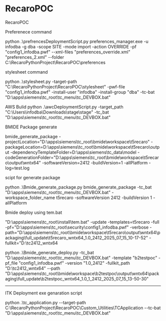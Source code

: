 # RecaroPOC

RecaroPOC

Preferenece command

python .\\prefrencesDeploymentScript.py preferences_manager.exe -u infodba -g dba -scope SITE -mode import -action OVERRIDE -pf "config1_infodba.pwf" --xml-files "preferences_override.xml" "preferences_2.xml" --folder C:\RecaroPythonProject\RecaroPOC\preferences

stylesheet command

python .\stylesheet.py -target-path "C:\RecaroPythonProject\RecaroPOC\stylesheet" -pwf-file "config1_infodba.pwf" -install-user "infodba" -install-group "dba" -tc-bat "D:\apps\siemens\tc_root\tc_menu\tc_DEVBOX.bat"

AWS Bulid
python .\awcDeploymentScript.py -target_path "C:\Users\infodba\Downloads\stage\stage" -tc_bat "D:\apps\siemens\tc_root\tc_menu\tc_DEVBOX.bat"

BMIDE Package generate

bmide_generate_package
-projectLocation="D:\apps\siemens\tc_root\bmide\workspace\t5recaro"
-packageLocation=D:\apps\siemens\tc_root\bmide\workspace\t5recaro\output
-dependencyTemplateFolder=D:\apps\siemens\tc_data\model
-codeGenerationFolder="D:\apps\siemens\tc_root\bmide\workspace\t5recaro\output\wntx64"
-softwareVersion=2412
-buildVersion=1
-allPlatform
-log=test.log

scipt for generate package

python .\Bmide_generate_package.py bmide_generate_package -tc_bat "D:\apps\siemens\tc_root\tc_menu\tc_DEVBOX.bat" -workspace_folder_name t5recaro -softwareVersion 2412 -buildVersion 1 -allPlatform

Bmide deploy using tem.bat

"D:\apps\siemens\tc_root\install\tem.bat" -update -templates=t5recaro -full -pf="D:\apps\siemens\tc_root\security\config1_infodba.pwf" -verbose -path="D:\apps\siemens\tc_root\bmide\workspace\t5recaro\output\wntx64\packaging\full_update\t5recaro_wntx64_1.0_2412_2025_07_15_10-17-52" -fullkit="D:\tc2412_wntx64

python .\Bmide_generate_deploy.py -tc_bat "D:\apps\siemens\tc_root\tc_menu\tc_DEVBOX.bat" -template "b2testpoc" -pf_file "config1_infodba.pwf" -version "1.0_2412" -fullkit_path "D:\tc2412_wntx64" --path "D:\apps\siemens\tc_root\bmide\workspace\b2testpoc\output\wntx64\packaging\full_update\b2testpoc_wntx64_1.0_1_2412_2025_07_15_13-50-30"

---
ITK Deployment exe genaration script 

python .\tc_application.py --target-path C:\RecaroPythonProject\RecaroPOC\Custom_Utilities\TCApplication  --tc-bat "D:\apps\siemens\tc_root\tc_menu\tc_DEVBOX.bat"







